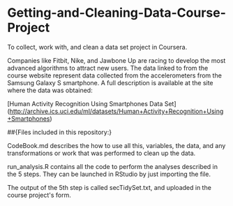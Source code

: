 # Getting-and-Cleaning-Data-Course-Project
To collect, work with, and clean a data set project in Coursera.

Companies like Fitbit, Nike, and Jawbone Up are racing to develop the most advanced algorithms to attract new users. The data linked to from the course website represent data collected from the accelerometers from the Samsung Galaxy S smartphone. A full description is available at the site where the data was obtained:

[Human Activity Recognition Using Smartphones Data Set] (http://archive.ics.uci.edu/ml/datasets/Human+Activity+Recognition+Using+Smartphones)

##{Files included in this repository:}

CodeBook.md describes the how to use all this, variables, the data, and any transformations or work that was performed to clean up the data.

run_analysis.R contains all the code to perform the analyses described in the 5 steps. They can be launched in RStudio by just importing the file.

The output of the 5th step is called secTidySet.txt, and uploaded in the course project's form.
